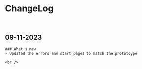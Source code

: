 <!--
    # Template
    ## [Version(optional)] - [Date]
    ### What's new
    - [Feature]
    - [BugFix]
    - ...
    ### Why was this change made?
    - [explanation]

    <br />
-->

# ChangeLog
<br>

## 09-11-2023
    ### What's new
    - Updated the errors and start pages to match the prototoype

    <br />